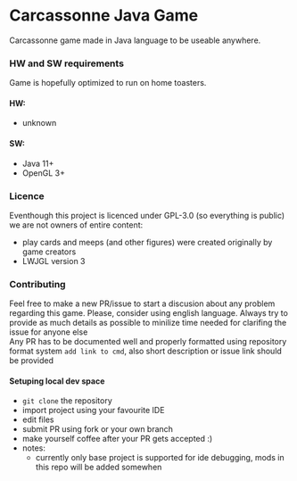 # Carcassonne Java Game
Carcassonne game made in Java language to be useable anywhere.

### HW and SW requirements
Game is hopefully optimized to run on home toasters.

#### HW:
- unknown  
#### SW:
- Java 11+
- OpenGL 3+  

### Licence
Eventhough this project is licenced under GPL-3.0 (so everything is public) we are not owners of entire content:
- play cards and meeps (and other figures) were created originally by game creators
- LWJGL version 3

### Contributing
Feel free to make a new PR/issue to start a discusion about any problem regarding this game. Please, consider using english language. Always try to provide as much details as possible to minilize time needed for clarifing the issue for anyone else  
Any PR has to be documented well and properly formatted using repository format system `add link to cmd`, also short description or issue link should be provided  

#### Setuping local dev space
- `git clone` the repository
- import project using your favourite IDE
- edit files
- submit PR using fork or your own branch
- make yourself coffee after your PR gets accepted :)
- notes:
  - currently only base project is supported for ide debugging, mods in this repo will be added somewhen
 
